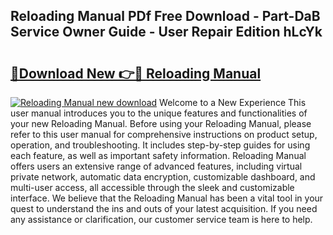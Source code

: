 ## Reloading Manual PDf Free Download - Part-DaB Service Owner Guide - User Repair Edition hLcYk

# <h2><a href="http://bc74990.oget.top/?id=Reloading+Manual">🔗Download New 👉🔴 Reloading Manual</a></h2>

[![Reloading Manual new download](https://i.imgur.com/5g1atiW.png)](http://bc74990.oget.top/?id=Reloading+Manual)
Welcome to a New Experience This user manual introduces you to the unique features and functionalities of your new Reloading Manual. Before using your Reloading Manual, please refer to this user manual for comprehensive instructions on product setup, operation, and troubleshooting. It includes step-by-step guides for using each feature, as well as important safety information. Reloading Manual offers users an extensive range of advanced features, including virtual private network, automatic data encryption, customizable dashboard, and multi-user access, all accessible through the sleek and customizable interface. We believe that the Reloading Manual has been a vital tool in your quest to understand the ins and outs of your latest acquisition. If you need any assistance or clarification, our customer service team is here to help.
